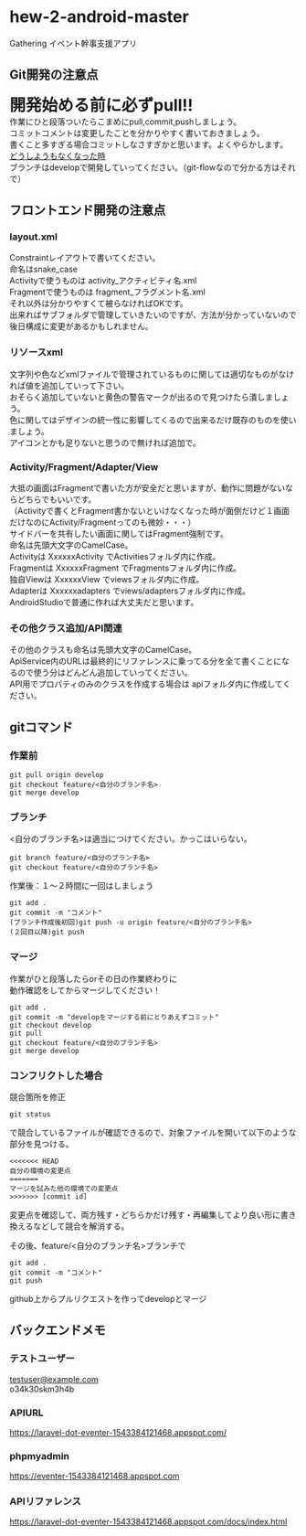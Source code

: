 
# hew-2-android-master

Gathering イベント幹事支援アプリ

## Git開発の注意点

**<span style="font-size: 200%">開発始める前に必ずpull!!</span>**  
作業にひと段落ついたらこまめにpull,commit,pushしましょう。  
コミットコメントは変更したことを分かりやすく書いておきましょう。  
書くこと多すぎる場合コミットしなさすぎかと思います。よくやらかします。  
[どうしようもなくなった時](http://www-creators.com/archives/1097)  
ブランチはdevelopで開発していってください。（git-flowなので分かる方はそれで）

## フロントエンド開発の注意点

### layout.xml

Constraintレイアウトで書いてください。  
命名はsnake_case  
Activityで使うものは activity_アクティビティ名.xml  
Fragmentで使うものは fragment_フラグメント名.xml  
それ以外は分かりやすくて被らなければOKです。  
出来ればサブフォルダで管理していきたいのですが、方法が分かっていないので後日構成に変更があるかもしれません。  

### リソースxml

文字列や色などxmlファイルで管理されているものに関しては適切なものがなければ値を追加していって下さい。  
おそらく追加していないと黄色の警告マークが出るので見つけたら潰しましょう。  
色に関してはデザインの統一性に影響してくるので出来るだけ既存のものを使いましょう。  
アイコンとかも足りないと思うので無ければ追加で。  

### Activity/Fragment/Adapter/View

大抵の画面はFragmentで書いた方が安全だと思いますが、動作に問題がないならどちらでもいいです。  
（Activityで書くとFragment書かないといけなくなった時が面倒だけど１画面だけなのにActivity/Fragmentってのも微妙・・・）  
サイドバーを共有したい画面に関してはFragment強制です。  
命名は先頭大文字のCamelCase。  
Activityは XxxxxxActivity でActivitiesフォルダ内に作成。  
Fragmentは XxxxxxFragment でFragmentsフォルダ内に作成。  
独自Viewは XxxxxxView でviewsフォルダ内に作成。  
Adapterは Xxxxxxadapters でviews/adaptersフォルダ内に作成。  
AndroidStudioで普通に作れば大丈夫だと思います。  

### その他クラス追加/API関連

その他のクラスも命名は先頭大文字のCamelCase。  
ApiService内のURLは最終的にリファレンスに乗ってる分を全て書くことになるので使う分はどんどん追加していってください。  
API用でプロパティのみのクラスを作成する場合は apiフォルダ内に作成してください。  

## gitコマンド

### 作業前

```shell
git pull origin develop
git checkout feature/<自分のブランチ名>
git merge develop
```

### ブランチ

<自分のブランチ名>は適当につけてください。かっこはいらない。  

```shell
git branch feature/<自分のブランチ名>
git checkout feature/<自分のブランチ名>
```  
  
作業後：１〜２時間に一回はしましょう  

```shell
git add .
git commit -m "コメント"
(ブランチ作成後初回)git push -u origin feature/<自分のブランチ名>
(２回目以降)git push
```
  
### マージ

作業がひと段落したらorその日の作業終わりに  
動作確認をしてからマージしてください！

```shell
git add .
git commit -m "developをマージする前にとりあえずコミット"
git checkout develop
git pull
git checkout feature/<自分のブランチ名>
git merge develop
```

### コンフリクトした場合

競合箇所を修正  

```shell
git status
```

で競合しているファイルが確認できるので、対象ファイルを開いて以下のような部分を見つける。

```
<<<<<<< HEAD
自分の環境の変更点
=======
マージを試みた他の環境での変更点
>>>>>>> [commit id]
```

変更点を確認して、両方残す・どちらかだけ残す・再編集してより良い形に書き換えるなどして競合を解消する。  
  
その後、feature/<自分のブランチ名>ブランチで  

```shell
git add .
git commit -m "コメント"
git push
```

github上からプルリクエストを作ってdevelopとマージ  

## バックエンドメモ

### テストユーザー

testuser@example.com  
o34k30skm3h4b 

### APIURL

<https://laravel-dot-eventer-1543384121468.appspot.com/>

### phpmyadmin

<https://eventer-1543384121468.appspot.com>

### APIリファレンス

<https://laravel-dot-eventer-1543384121468.appspot.com/docs/index.html>
